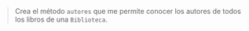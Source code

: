 > Crea el método `autores` que me permite conocer los autores de todos los libros de una `Biblioteca`.